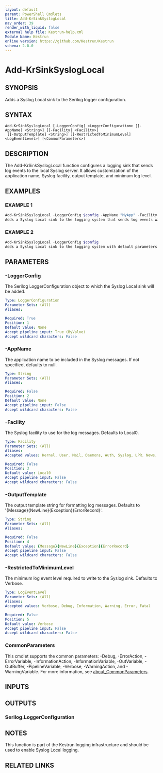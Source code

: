 ```yaml
---
layout: default
parent: PowerShell Cmdlets
title: Add-KrSinkSyslogLocal
nav_order: 39
render_with_liquid: false
external help file: Kestrun-help.xml
Module Name: Kestrun
online version: https://github.com/Kestrun/Kestrun
schema: 2.0.0
---
```


# Add-KrSinkSyslogLocal

## SYNOPSIS
Adds a Syslog Local sink to the Serilog logger configuration.

## SYNTAX

```
Add-KrSinkSyslogLocal [-LoggerConfig] <LoggerConfiguration> [[-AppName] <String>] [[-Facility] <Facility>]
 [[-OutputTemplate] <String>] [[-RestrictedToMinimumLevel] <LogEventLevel>] [<CommonParameters>]
```

## DESCRIPTION
The Add-KrSinkSyslogLocal function configures a logging sink that sends log events to the local Syslog server.
It allows customization of the application name, Syslog facility, output template, and minimum log level.

## EXAMPLES

### EXAMPLE 1
```powershell
Add-KrSinkSyslogLocal -LoggerConfig $config -AppName "MyApp" -Facility Local1 -OutputTemplate "{Message}{NewLine}{Exception}{ErrorRecord}" -RestrictedToMinimumLevel Information
Adds a Syslog Local sink to the logging system that sends log events with the specified application name, facility, output template, and minimum log level.
```

### EXAMPLE 2
```powershell
Add-KrSinkSyslogLocal -LoggerConfig $config
Adds a Syslog Local sink to the logging system with default parameters.
```

## PARAMETERS

### -LoggerConfig
The Serilog LoggerConfiguration object to which the Syslog Local sink will be added.

```yaml
Type: LoggerConfiguration
Parameter Sets: (All)
Aliases:

Required: True
Position: 1
Default value: None
Accept pipeline input: True (ByValue)
Accept wildcard characters: False
```

### -AppName
The application name to be included in the Syslog messages.
If not specified, defaults to null.

```yaml
Type: String
Parameter Sets: (All)
Aliases:

Required: False
Position: 2
Default value: None
Accept pipeline input: False
Accept wildcard characters: False
```

### -Facility
The Syslog facility to use for the log messages.
Defaults to Local0.

```yaml
Type: Facility
Parameter Sets: (All)
Aliases:
Accepted values: Kernel, User, Mail, Daemons, Auth, Syslog, LPR, News, UUCP, Cron, Auth2, FTP, NTP, LogAudit, LogAlert, Cron2, Local0, Local1, Local2, Local3, Local4, Local5, Local6, Local7

Required: False
Position: 3
Default value: Local0
Accept pipeline input: False
Accept wildcard characters: False
```

### -OutputTemplate
The output template string for formatting log messages.
Defaults to '{Message}{NewLine}{Exception}{ErrorRecord}'.

```yaml
Type: String
Parameter Sets: (All)
Aliases:

Required: False
Position: 4
Default value: {Message}{NewLine}{Exception}{ErrorRecord}
Accept pipeline input: False
Accept wildcard characters: False
```

### -RestrictedToMinimumLevel
The minimum log event level required to write to the Syslog sink.
Defaults to Verbose.

```yaml
Type: LogEventLevel
Parameter Sets: (All)
Aliases:
Accepted values: Verbose, Debug, Information, Warning, Error, Fatal

Required: False
Position: 5
Default value: Verbose
Accept pipeline input: False
Accept wildcard characters: False
```

### CommonParameters
This cmdlet supports the common parameters: -Debug, -ErrorAction, -ErrorVariable, -InformationAction, -InformationVariable, -OutVariable, -OutBuffer, -PipelineVariable, -Verbose, -WarningAction, and -WarningVariable. For more information, see [about_CommonParameters](http://go.microsoft.com/fwlink/?LinkID=113216).

## INPUTS

## OUTPUTS

### Serilog.LoggerConfiguration
## NOTES
This function is part of the Kestrun logging infrastructure and should be used to enable Syslog Local logging.

## RELATED LINKS
